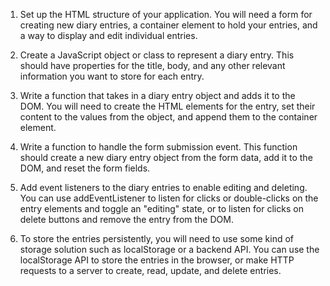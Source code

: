 1. Set up the HTML structure of your application. You will need a form for creating new diary entries, a container element to hold your entries, and a way to display and edit individual entries.

2. Create a JavaScript object or class to represent a diary entry. This should have properties for the title, body, and any other relevant information you want to store for each entry.

3. Write a function that takes in a diary entry object and adds it to the DOM. You will need to create the HTML elements for the entry, set their content to the values from the object, and append them to the container element.

4. Write a function to handle the form submission event. This function should create a new diary entry object from the form data, add it to the DOM, and reset the form fields.

5. Add event listeners to the diary entries to enable editing and deleting. You can use addEventListener to listen for clicks or double-clicks on the entry elements and toggle an "editing" state, or to listen for clicks on delete buttons and remove the entry from the DOM.

6. To store the entries persistently, you will need to use some kind of storage solution such as localStorage or a backend API. You can use the localStorage API to store the entries in the browser, or make HTTP requests to a server to create, read, update, and delete entries.